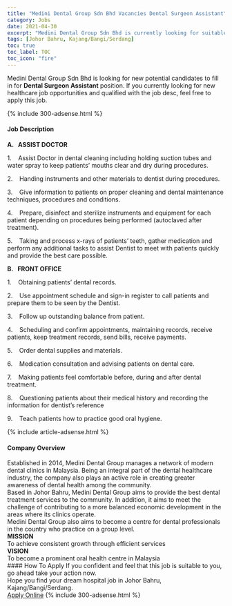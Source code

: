 ```yaml
---
title: "Medini Dental Group Sdn Bhd Vacancies Dental Surgeon Assistant" 
category: Jobs 
date: 2021-04-30 
excerpt: "Medini Dental Group Sdn Bhd is currently looking for suitable person to fill in the Dental Surgeon Assistant which positioned at Johor Bahru, Kajang/Bangi/Serdang" 
tags: [Johor Bahru, Kajang/Bangi/Serdang] 
toc: true 
toc_label: TOC 
toc_icon: "fire" 
--- 
```


<p>Medini Dental Group Sdn Bhd is looking for new potential candidates to fill in for <b>Dental Surgeon Assistant</b> position. If you currently looking for new healthcare job opportunities and qualified with the job desc, feel free to apply this job.
</p>{% include 300-adsense.html %} 
<div><div><h4>Job Description</h4></div><div><div><span><div><p><strong>A.&#160;&#160;&#160;ASSIST DOCTOR</strong></p><p>1.&#160;&#160;&#160;&#160;Assist Doctor in dental cleaning including holding suction tubes and water spray to keep patients&#8217; mouths clear and dry during procedures.</p><p>2.&#160;&#160;&#160;&#160;Handing instruments and other materials to dentist during procedures.</p><p>3.&#160;&#160;&#160;&#160;Give information to patients on proper cleaning and dental maintenance techniques, procedures and conditions.</p><p>4.&#160;&#160;&#160;&#160;Prepare, disinfect and sterilize instruments and equipment for each patient depending on procedures being performed (autoclaved after treatment).</p><p>5.&#160;&#160;&#160;&#160;Taking and process x-rays of patients&#8217; teeth, gather medication and perform any additional tasks to assist Dentist to meet with patients quickly and provide the best care possible.</p><p><strong>B.&#160;&#160;&#160;FRONT OFFICE</strong></p><p>1.&#160;&#160;&#160;&#160;Obtaining patients&#8217; dental records.</p><p>2.&#160;&#160;&#160;&#160;Use appointment schedule and sign-in register to call patients and prepare them to be seen by the Dentist.</p><p>3.&#160;&#160;&#160;&#160;Follow up outstanding balance from patient.</p><p>4.&#160;&#160;&#160;&#160;Scheduling and confirm appointments, maintaining records, receive patients, keep treatment records, send bills, receive payments.</p><p>5.&#160;&#160;&#160;&#160;Order dental supplies and materials.</p><p>6.&#160;&#160;&#160;&#160;Medication consultation and advising patients on dental care.</p><p>7.&#160;&#160;&#160;&#160;Making patients feel comfortable before, during and after dental treatment.</p><p>8.&#160;&#160;&#160;&#160;Questioning patients about their medical history and recording the information for dentist&#8217;s reference</p><p>9.&#160;&#160;&#160;&#160;Teach patients how to practice good oral hygiene.</p></div></span></div></div></div> 
{% include article-adsense.html %} 
<div><div><h4>Company Overview</h4></div><div><div><span><div><div>
<div>Established in 2014, Medini Dental Group manages a network of modern dental clinics in Malaysia. Being an integral part of the dental healthcare industry, the company also plays an active role in creating greater awareness of dental health among the community.</div>
<div>Based in Johor Bahru, Medini Dental Group aims to provide the best dental treatment services to the community. In addition, it aims to meet the challenge of contributing to a more balanced economic development in the areas&#160;where its clinics operate.</div>
<div>Medini Dental Group also aims to become a centre for dental professionals in the country who practice on a group level.</div>
<div>
<div><strong>MISSION</strong><br>
To achieve consistent growth through efficient services</div>
<div><strong>VISION</strong><br>
To become a prominent oral health centre in Malaysia</div>
</div>
</div></div></span></div></div></div> 
#### How To Apply 
If you confident and feel that this job is suitable to you, go ahead take your action now. <br/> 
Hope you find your dream hospital job in Johor Bahru, Kajang/Bangi/Serdang. <br/> 
<a href="https://www.jobstreet.com.my/en/job/dental-surgeon-assistant-4542515?jobId=jobstreet-my-job-4542515" class="btn btn--warning" target="_blank" rel="nofollow noopenner">Apply Online</a> 
{% include 300-adsense.html %} 